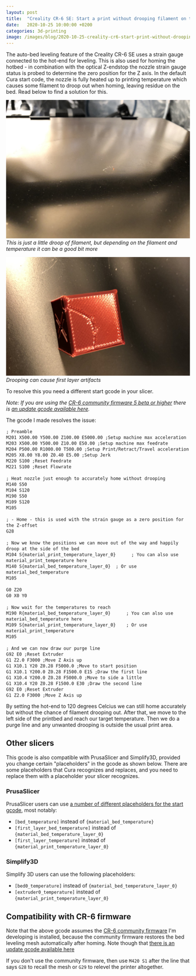 ```yaml
---
layout: post
title:  "Creality CR-6 SE: Start a print without drooping filament on the build plate while homing"
date:   2020-10-25 10:00:00 +0200
categories: 3d-printing
image: /images/blog/2020-10-25-creality-cr6-start-print-without-drooping-1.jpg
---
```


The auto-bed leveling feature of the Creality CR-6 SE uses a strain gauge connected to the hot-end for leveling. This is also used for homing the hotbed - in combination with the optical Z-endstop the nozzle strain gauge status is probed to determine the zero position for the Z axis. In the default Cura start code, the nozzle is fully heated up to printing temperature which causes some filament to droop out when homing, leaving residue on the bed. Read below to find a solution for this.

![Little droop](/images/blog/2020-10-25-creality-cr6-start-print-without-drooping-1.jpg)
*This is just a little droop of filament, but depending on the filament and temperature it can be a good bit more*

![Little droop](/images/blog/2020-10-25-creality-cr6-start-print-without-drooping-2.jpg)
*Drooping can cause first layer artifacts*

To resolve this you need a different start gcode in your slicer. 

*Note: If you are using the [CR-6 community firmware 5 beta or higher](https://github.com/CR6Community/) there is [an update gcode available here](/blog/2021/02/11/creality-cr6-community-firmware-start-print-without-drooping).*

The gcode I made resolves the issue:

```
; Preamble
M201 X500.00 Y500.00 Z100.00 E5000.00 ;Setup machine max acceleration
M203 X500.00 Y500.00 Z10.00 E50.00 ;Setup machine max feedrate
M204 P500.00 R1000.00 T500.00 ;Setup Print/Retract/Travel acceleration
M205 X8.00 Y8.00 Z0.40 E5.00 ;Setup Jerk
M220 S100 ;Reset Feedrate
M221 S100 ;Reset Flowrate

; Heat nozzle just enough to accurately home without drooping
M140 S50
M104 S120
M190 S50
M109 S120
M105

; - Home - this is used with the strain gauge as a zero position for the Z-offset
G28

; Now we know the positions we can move out of the way and happily droop at the side of the bed
M104 S{material_print_temperature_layer_0}      ; You can also use material_print_temperature here
M140 S{material_bed_temperature_layer_0}  ; Or use material_bed_temperature
M105

G0 Z20
G0 X0 Y0

; Now wait for the temperatures to reach
M190 R{material_bed_temperature_layer_0}      ; You can also use material_bed_temperature here
M109 S{material_print_temperature_layer_0}    ; Or use material_print_temperature
M105

; And we can now draw our purge line
G92 E0 ;Reset Extruder
G1 Z2.0 F3000 ;Move Z Axis up
G1 X10.1 Y20 Z0.28 F5000.0 ;Move to start position
G1 X10.1 Y200.0 Z0.28 F1500.0 E15 ;Draw the first line
G1 X10.4 Y200.0 Z0.28 F5000.0 ;Move to side a little
G1 X10.4 Y20 Z0.28 F1500.0 E30 ;Draw the second line
G92 E0 ;Reset Extruder
G1 Z2.0 F3000 ;Move Z Axis up
```

By setting the hot-end to 120 degrees Celcius we can still home accurately but without the chance of filament drooping out. After that, we move to the left side of the printbed and reach our target temperature. Then we do a purge line and any unwanted drooping is outside the usual print area. 

## Other slicers

This gcode is also compatible with PrusaSlicer and Simplify3D, provided you change certain "placeholders" in the gcode as shown below. There are some placeholders that Cura recognizes and replaces, and you need to replace them with a placeholder your slicer recognizes.

### PrusaSlicer

PrusaSlicer users can use [a number of different placeholders for the start gcode](http://projects.ttlexceeded.com/3dprinting_prusaslicer_gcode.html#configuration-placeholders), most notably:

- `[bed_temperature]` instead of `{material_bed_temperature}`
- `[first_layer_bed_temperature]` instead of `{material_bed_temperature_layer_0}`
- `[first_layer_temperature]` instead of `{material_print_temperature_layer_0}`

### Simplify3D

Simplify 3D users can use the following placeholders:

- `[bed0_temperature]` instead of `{material_bed_temperature_layer_0}`
- `[extruder0_temperature]` instead of `{material_print_temperature_layer_0}`

## Compatibility with CR-6 firmware

Note that the above gcode assumes the [CR-6 community firmware](https://github.com/CR6Community/) I'm developing is installed, because the community firmware restores the bed leveling mesh automatically after homing. Note though that [there is an update gcode available here](/blog/2021/02/11/creality-cr6-community-firmware-start-print-without-drooping)

If you don't use the community firmware, then use `M420 S1` after the line that says `G28` to recall the mesh or `G29` to relevel the printer altogether.